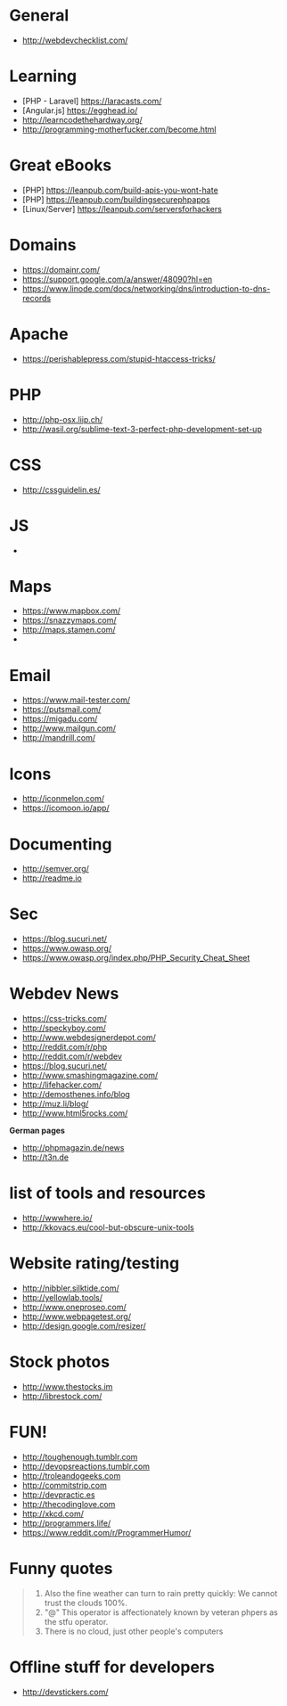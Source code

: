 # General

- http://webdevchecklist.com/

# Learning

- [PHP - Laravel] https://laracasts.com/
- [Angular.js] https://egghead.io/
- http://learncodethehardway.org/
- http://programming-motherfucker.com/become.html

# Great eBooks

- [PHP] https://leanpub.com/build-apis-you-wont-hate
- [PHP] https://leanpub.com/buildingsecurephpapps
- [Linux/Server] https://leanpub.com/serversforhackers

# Domains
- https://domainr.com/
- https://support.google.com/a/answer/48090?hl=en
- https://www.linode.com/docs/networking/dns/introduction-to-dns-records

# Apache
- https://perishablepress.com/stupid-htaccess-tricks/

# PHP

- http://php-osx.liip.ch/
- http://wasil.org/sublime-text-3-perfect-php-development-set-up

# CSS

- http://cssguidelin.es/

# JS

-

# Maps

- https://www.mapbox.com/
- https://snazzymaps.com/
- http://maps.stamen.com/
- 

# Email

- https://www.mail-tester.com/
- https://putsmail.com/
- https://migadu.com/
- http://www.mailgun.com/
- http://mandrill.com/

# Icons
- http://iconmelon.com/
- https://icomoon.io/app/

# Documenting

- http://semver.org/
- http://readme.io

# Sec
- https://blog.sucuri.net/
- https://www.owasp.org/
- https://www.owasp.org/index.php/PHP_Security_Cheat_Sheet

# Webdev News

- https://css-tricks.com/
- http://speckyboy.com/
- http://www.webdesignerdepot.com/
- http://reddit.com/r/php
- http://reddit.com/r/webdev
- https://blog.sucuri.net/
- http://www.smashingmagazine.com/
- http://lifehacker.com/
- http://demosthenes.info/blog
- http://muz.li/blog/
- http://www.html5rocks.com/

**German pages**

- http://phpmagazin.de/news
- http://t3n.de

# list of tools and resources
- http://wwwhere.io/
- http://kkovacs.eu/cool-but-obscure-unix-tools

# Website rating/testing

- http://nibbler.silktide.com/
- http://yellowlab.tools/
- http://www.oneproseo.com/
- http://www.webpagetest.org/
- http://design.google.com/resizer/

# Stock photos

- http://www.thestocks.im
- http://librestock.com/

# FUN!

- http://toughenough.tumblr.com
- http://devopsreactions.tumblr.com
- http://troleandogeeks.com
- http://commitstrip.com
- http://devpractic.es
- http://thecodinglove.com
- http://xkcd.com/
- http://programmers.life/
- https://www.reddit.com/r/ProgrammerHumor/

# Funny quotes

> 1. Also the fine weather can turn to rain pretty quickly: We cannot trust the clouds 100%.
> 2. "@" This operator is affectionately known by veteran phpers as the stfu operator.
> 3. There is no cloud, just other people's computers

# Offline stuff for developers

- http://devstickers.com/
